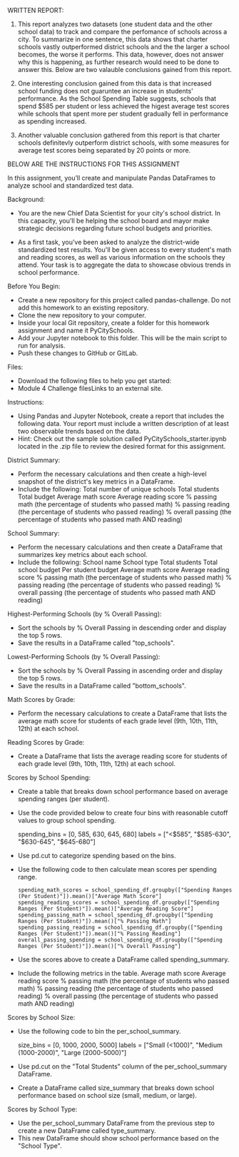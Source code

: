 WRITTEN REPORT:

1. This report analyzes two datasets (one student data and the other school data) to track and compare the perfomance of schools across a city. To summarize in one sentence, this data shows that charter schools vastly outperformed district schools and the the larger a school becomes, the worse it performs. This data, however, does not answer why this is happening, as further research would need to be done to answer this. Below are two valauble conclusions gained from this report.

2. One interesting conclusion gained from this data is that increased school funding does not guaruntee an increase in students' performance. As the School Spending Table suggests, schools that spend $585 per student or less achieved the higest average test scores while schools that spent more per student gradually fell in performance as spending increased. 

3. Another valuable conclusion gathered from this report is that charter schools definitevly outperform district schools, with some measures for average test scores being separated by 20 points or more. 





BELOW ARE THE INSTRUCTIONS FOR THIS ASSIGNMENT

In this assignment, you’ll create and manipulate Pandas DataFrames to analyze school and standardized test data.

Background:
- You are the new Chief Data Scientist for your city's school district. In this capacity, you'll be helping the school board and mayor make strategic decisions regarding future school budgets and priorities.

- As a first task, you've been asked to analyze the district-wide standardized test results. You'll be given access to every student's math and reading scores, as well as various information on the schools they attend. Your task is to aggregate the data to showcase obvious trends in school performance.

Before You Begin:
- Create a new repository for this project called pandas-challenge. Do not add this homework to an existing repository.
- Clone the new repository to your computer.
- Inside your local Git repository, create a folder for this homework assignment and name it PyCitySchools.
- Add your Jupyter notebook to this folder. This will be the main script to run for analysis.
- Push these changes to GitHub or GitLab.

Files:
- Download the following files to help you get started:
- Module 4 Challenge filesLinks to an external site.

Instructions:
- Using Pandas and Jupyter Notebook, create a report that includes the following data. Your report must include a written description of at least two observable trends based on the data.
- Hint: Check out the sample solution called PyCitySchools_starter.ipynb located in the .zip file to review the desired format for this assignment.

District Summary:
- Perform the necessary calculations and then create a high-level snapshot of the district's key metrics in a DataFrame.
- Include the following:
Total number of unique schools
Total students
Total budget
Average math score
Average reading score
% passing math (the percentage of students who passed math)
% passing reading (the percentage of students who passed reading)
% overall passing (the percentage of students who passed math AND reading)

School Summary:
- Perform the necessary calculations and then create a DataFrame that summarizes key metrics about each school.
- Include the following:
School name
School type
Total students
Total school budget
Per student budget
Average math score
Average reading score
% passing math (the percentage of students who passed math)
% passing reading (the percentage of students who passed reading)
% overall passing (the percentage of students who passed math AND reading)

Highest-Performing Schools (by % Overall Passing):
- Sort the schools by % Overall Passing in descending order and display the top 5 rows.
- Save the results in a DataFrame called "top_schools".

Lowest-Performing Schools (by % Overall Passing):
- Sort the schools by % Overall Passing in ascending order and display the top 5 rows.
- Save the results in a DataFrame called "bottom_schools".

Math Scores by Grade:
- Perform the necessary calculations to create a DataFrame that lists the average math score for students of each grade level (9th, 10th, 11th, 12th) at each school.

Reading Scores by Grade:
- Create a DataFrame that lists the average reading score for students of each grade level (9th, 10th, 11th, 12th) at each school.

Scores by School Spending:
- Create a table that breaks down school performance based on average spending ranges (per student).
- Use the code provided below to create four bins with reasonable cutoff values to group school spending.

    spending_bins = [0, 585, 630, 645, 680]
    labels = ["<$585", "$585-630", "$630-645", "$645-680"]
    
- Use pd.cut to categorize spending based on the bins.
- Use the following code to then calculate mean scores per spending range.

      spending_math_scores = school_spending_df.groupby(["Spending Ranges (Per Student)"]).mean()["Average Math Score"]
      spending_reading_scores = school_spending_df.groupby(["Spending Ranges (Per Student)"]).mean()["Average Reading Score"]
      spending_passing_math = school_spending_df.groupby(["Spending Ranges (Per Student)"]).mean()["% Passing Math"]
      spending_passing_reading = school_spending_df.groupby(["Spending Ranges (Per Student)"]).mean()["% Passing Reading"]
      overall_passing_spending = school_spending_df.groupby(["Spending Ranges (Per Student)"]).mean()["% Overall Passing"]
    
- Use the scores above to create a DataFrame called spending_summary.
- Include the following metrics in the table.
Average math score
Average reading score
% passing math (the percentage of students who passed math)
% passing reading (the percentage of students who passed reading)
% overall passing (the percentage of students who passed math AND reading)

Scores by School Size:
- Use the following code to bin the per_school_summary.

    size_bins = [0, 1000, 2000, 5000]
    labels = ["Small (<1000)", "Medium (1000-2000)", "Large (2000-5000)"]
  
- Use pd.cut on the "Total Students" column of the per_school_summary DataFrame.
- Create a DataFrame called size_summary that breaks down school performance based on school size (small, medium, or large).

Scores by School Type:
- Use the per_school_summary DataFrame from the previous step to create a new DataFrame called type_summary.
- This new DataFrame should show school performance based on the "School Type".
